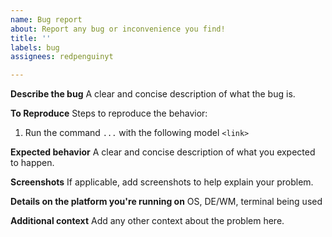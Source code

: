 ```yaml
---
name: Bug report
about: Report any bug or inconvenience you find!
title: ''
labels: bug
assignees: redpenguinyt

---
```


**Describe the bug**
A clear and concise description of what the bug is.

**To Reproduce**
Steps to reproduce the behavior:
1. Run the command `...` with the following model `<link>`

**Expected behavior**
A clear and concise description of what you expected to happen.

**Screenshots**
If applicable, add screenshots to help explain your problem.

**Details on the platform you're running on**
OS, DE/WM, terminal being used

**Additional context**
Add any other context about the problem here.
